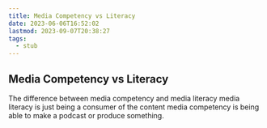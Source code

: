 ```yaml
---
title: Media Competency vs Literacy
date: 2023-06-06T16:52:02
lastmod: 2023-09-07T20:38:27
tags:
  - stub
---
```


## Media Competency vs Literacy

The difference between media competency and media literacy media literacy is just being a consumer of the content media competency is being able to make a podcast or produce something.
